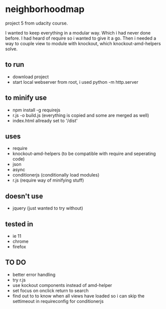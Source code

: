 # neighborhoodmap
project 5 from udacity course.

I wanted to keep everything in a modular way. Which i had never done before. I had heard of require so i wanted to give it a go. Then i needed a way to couple view to module with knockout, which knockout-amd-helpers solve.

## to run

* download project
* start local webserver from root, i used python -m http.server

## to minify use

* npm install -g requirejs
* r.js -o build.js (everything is copied and some are merged as well)
* index.html allready set to '/dist' 

## uses

* require
* knockout-amd-helpers (to be compatible with require and seperating code)
* json
* async
* conditionerjs (conditionally load modules)
* r.js (require way of minifying stuff)

## doesn't use

* jquery (just wanted to try without)

## tested in

* ie 11
* chrome
* firefox

## TO DO 

* better error handling
* try r.js
* use kockout components instead of amd-helper
* set focus on onclick return to search
* find out to to know when all views have loaded so i can skip the settimeout in requireconfig for conditionerjs
